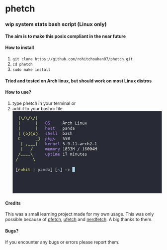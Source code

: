 # phetch
### wip system stats bash script (Linux only)
#### The aim is to make this posix compliant in the near future
#### How to install 
1. `git clone https://github.com/rohitchouhan07/phetch.git`
2. `cd phetch`
3. `sudo make install`
#### Tried and tested on Arch linux, but should work on most Linux distros
#### How to use?
1. type phetch in your terminal or
2. add it to your bashrc file.
![Phetch is so cool!](https://github.com/rohitchouhan07/phetch/blob/master/scrot_phetch.png "Phetch")

#### Credits
This was a small learning project made for my own usage. This was only possible because of [pfetch](https://github.com/dylanaraps/pfetch), [ufetch](https://gitlab.com/jschx/ufetch) and [nerdfetch](https://github.com/ThatOneCalculator/NerdFetch).
A big thanks to them.

#### Bugs?
If you encounter any bugs or errors please report them.
